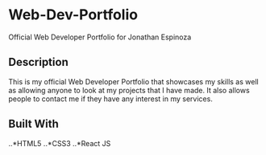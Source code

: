 # Web-Dev-Portfolio
Official Web Developer Portfolio for Jonathan Espinoza


## Description

This is my official Web Developer Portfolio that showcases my skills as well as allowing anyone to look at my projects that I have made. It also allows people to contact me if they have any interest in my services.


## Built With

..*HTML5
..*CSS3
..*React JS
